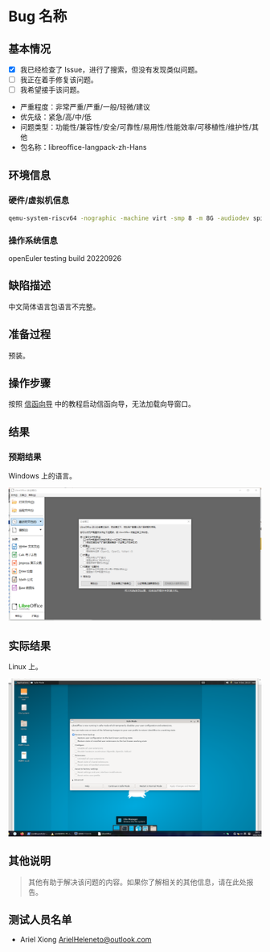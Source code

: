 # Bug 名称

## 基本情况

- [x] 我已经检查了 Issue，进行了搜索，但没有发现类似问题。
- [ ] 我正在着手修复该问题。
- [ ] 我希望接手该问题。
- 严重程度：非常严重/严重/一般/轻微/建议
- 优先级：紧急/高/中/低
- 问题类型：功能性/兼容性/安全/可靠性/易用性/性能效率/可移植性/维护性/其他
- 包名称：libreoffice-langpack-zh-Hans

## 环境信息

### 硬件/虚拟机信息

```bash
qemu-system-riscv64 -nographic -machine virt -smp 8 -m 8G -audiodev spice,id=snd0 -kernel ./u-boot.bin -bios ./fw_dynamic.elf -drive file=./oe.qcow2,format=qcow2,id=hd0 -object rng-random,filename=/dev/urandom,id=rng0 -device ich9-intel-hda -device hda-output,audiodev=snd0 -device virtio-vga -device virtio-rng-device,rng=rng0 -device virtio-blk-device,drive=hd0 -device virtio-net-device,netdev=usernet -device qemu-xhci -usb -device usb-kbd -device usb-tablet -device usb-audio,audiodev=snd0 -append 'root=/dev/vda1 rw console=ttyS0 swiotlb=1 loglevel=3 systemd.default_timeout_start_sec=600 selinux=0 highres=off mem=8192M earlycon' -netdev user,id=usernet,hostfwd=tcp::12055-:22 -vnc :6156 -device virtio-serial-pci -device virtserialport,chardev=spicechannel0,name=com.redhat.spice.0 -chardev spicevmc,id=spicechannel0,name=vdagent -spice port=12057,disable-ticketing
```

### 操作系统信息

openEuler testing build 20220926

## 缺陷描述

中文简体语言包语言不完整。

## 准备过程

预装。

## 操作步骤

按照 [信函向导](https://help.libreoffice.org/7.3/zh-CN/text/shared/autopi/01010000.html?&DbPAR=SHARED&System=WIN) 中的教程启动信函向导，无法加载向导窗口。

## 结果

### 预期结果

Windows 上的语言。

![windows](img/lan-win.png)

## 实际结果

Linux 上。

![OE](img/lan-oe.png)

## 其他说明

> 其他有助于解决该问题的内容。如果你了解相关的其他信息，请在此处报告。

## 测试人员名单

- Ariel Xiong <ArielHeleneto@outlook.com>
